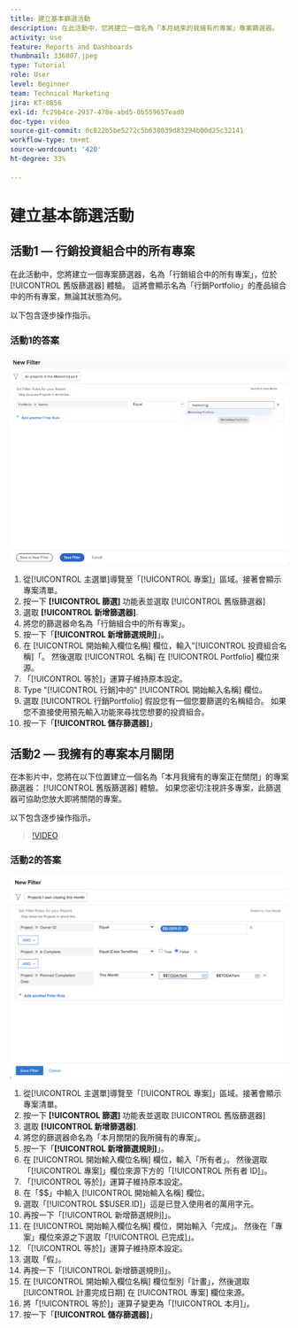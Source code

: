```yaml
---
title: 建立基本篩選活動
description: 在此活動中，您將建立一個名為「本月結束的我擁有的專案」專案篩選器。
activity: use
feature: Reports and Dashboards
thumbnail: 336807.jpeg
type: Tutorial
role: User
level: Beginner
team: Technical Marketing
jira: KT-8856
exl-id: fc29b4ce-2937-478e-abd5-0b559657ead0
doc-type: video
source-git-commit: 0c822b5be5272c5b638039d83294b00d25c32141
workflow-type: tm+mt
source-wordcount: '420'
ht-degree: 33%

---
```


# 建立基本篩選活動

## 活動1 — 行銷投資組合中的所有專案

在此活動中，您將建立一個專案篩選器，名為「行銷組合中的所有專案」，位於 [!UICONTROL 舊版篩選器] 體驗。 這將會顯示名為「行銷Portfolio」的產品組合中的所有專案，無論其狀態為何。

以下包含逐步操作指示。

### 活動1的答案

![影像顯示建立新篩選器的畫面](assets/basic-filter-activity-1.png)

1. 從[!UICONTROL 主選單]導覽至「[!UICONTROL 專案]」區域。接著會顯示專案清單。
1. 按一下 **[!UICONTROL 篩選]** 功能表並選取 [!UICONTROL 舊版篩選器]
1. 選取 **[!UICONTROL 新增篩選器]**.
1. 將您的篩選器命名為「行銷組合中的所有專案」。
1. 按一下「**[!UICONTROL 新增篩選規則]**」。
1. 在 [!UICONTROL 開始輸入欄位名稱] 欄位，輸入&quot;[!UICONTROL 投資組合名稱]「。 然後選取 [!UICONTROL 名稱] 在 [!UICONTROL Portfolio] 欄位來源。
1. 「[!UICONTROL 等於]」運算子維持原本設定。
1. Type &quot;[!UICONTROL 行銷]中的&quot; [!UICONTROL 開始輸入名稱] 欄位。
1. 選取 [!UICONTROL 行銷Portfolio] 假設您有一個您要篩選的名稱組合。 如果您不直接使用預先輸入功能來尋找您想要的投資組合。
1. 按一下「**[!UICONTROL 儲存篩選器]**」

## 活動2 — 我擁有的專案本月關閉

在本影片中，您將在以下位置建立一個名為「本月我擁有的專案正在關閉」的專案篩選器： [!UICONTROL 舊版篩選器] 體驗。 如果您密切注視許多專案，此篩選器可協助您放大即將關閉的專案。

以下包含逐步操作指示。

>[!VIDEO](https://video.tv.adobe.com/v/336807/?quality=12&learn=on)

### 活動2的答案

![影像顯示建立新篩選器的畫面](assets/basic-filter-activity-updated-6-15-21.png)

1. 從[!UICONTROL 主選單]導覽至「[!UICONTROL 專案]」區域。接著會顯示專案清單。
1. 按一下 **[!UICONTROL 篩選]** 功能表並選取 [!UICONTROL 舊版篩選器]
1. 選取 **[!UICONTROL 新增篩選器]**.
1. 將您的篩選器命名為「本月關閉的我所擁有的專案」。
1. 按一下「**[!UICONTROL 新增篩選規則]**」。
1. 在 [!UICONTROL 開始輸入欄位名稱] 欄位，輸入「所有者」。 然後選取「[!UICONTROL 專案]」欄位來源下方的「[!UICONTROL 所有者 ID]」。
1. 「[!UICONTROL 等於]」運算子維持原本設定。
1. 在「$$」中輸入 [!UICONTROL 開始輸入名稱] 欄位。
1. 選取「[!UICONTROL $$USER.ID]」這是已登入使用者的萬用字元。
1. 再按一下「[!UICONTROL 新增篩選規則]」。
1. 在 [!UICONTROL 開始輸入欄位名稱] 欄位，開始輸入「完成」。 然後在「專案」欄位來源之下選取「[!UICONTROL 已完成]」。
1. 「[!UICONTROL 等於]」運算子維持原本設定。
1. 選取「假」。
1. 再按一下「[!UICONTROL 新增篩選規則]」。
1. 在 [!UICONTROL 開始輸入欄位名稱] 欄位型別「計畫」，然後選取 [!UICONTROL 計畫完成日期] 在 [!UICONTROL 專案] 欄位來源。
1. 將「[!UICONTROL 等於]」運算子變更為「[!UICONTROL 本月]」。
1. 按一下「**[!UICONTROL 儲存篩選器]**」
